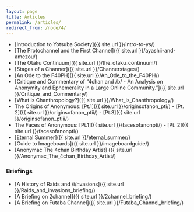 ```yaml
---
layout: page
title: Articles
permalink: /articles/
redirect_from: /node/4/
---
```


* [Introduction to Yotsuba Society]({{ site.url }}/intro-to-ys/)
* [The Protochannel and the First Channel]({{ site.url }}/ayashii-and-amezou/)
* [The Otaku Continuum]({{ site.url }}/the_otaku_continuum/)
* [Stages of a Channer]({{ site.url }}/Channerstages/)
* [An Ode to the F40PH]({{ site.url }}/An_Ode_to_the_F40PH/)
* [Critique and Commentary of “4chan and /b/ - An Analysis on Anonymity and Ephemerality in a Large Online Community.”]({{ site.url }}/Critique_and_Commentary/)
* [What is Chanthropology?]({{ site.url }}/What_is_Chanthropology/)
* The Origins of Anonymous: [Pt.1]({{ site.url }}/originsofanon_pti/) - [Pt. 2]({{ site.url }}/originsofanon_ptii/) - [Pt.3]({{ site.url }}/originsofanon_ptiii/)
* The Faces of Anonymous: [Pt.1]({{ site.url }}/facesofanonpti/) - [Pt. 2]({{ site.url }}/facesofanonpti/)
* [Eternal Summer]({{ site.url }}/eternal_summer/)
* [Guide to Imageboards]({{ site.url }}/imageboardguide/)
* [Anonymac The 4chan Birthday Artist] ({{ site.url }}/Anonymac_The_4chan_Birthday_Artist/)

### Briefings

* [A History of Raids and /i/nvasions]({{ site.url }}/Raids_and_invasions_briefing/)
* [A Briefing on 2channel]({{ site.url }}/2channel_briefing/)
* [A Briefing on Futaba Channel]({{ site.url }}/Futaba_Channel_briefing/)
